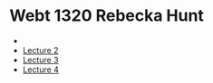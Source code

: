 
<h1>Webt 1320 Rebecka Hunt</h1>
<ul>
    <li><a href=https://github.com/WiishWash/the_demo_git </a></li>
    <li><a href="lecture2/images.zip" target="_blank">Lecture 2</a></li>
    <li><a href="lecture3/images.zip" target="_blank">Lecture 3</a></li>
    <li><a href="lecture4/all_files.zip" target="_blank">Lecture 4</a></li>
</ul>
